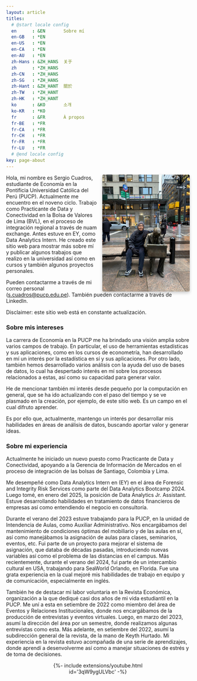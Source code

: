 ```yaml
---
layout: article
titles:
  # @start locale config
  en      : &EN       Sobre mí
  en-GB   : *EN
  en-US   : *EN
  en-CA   : *EN
  en-AU   : *EN
  zh-Hans : &ZH_HANS  关于
  zh      : *ZH_HANS
  zh-CN   : *ZH_HANS
  zh-SG   : *ZH_HANS
  zh-Hant : &ZH_HANT  關於
  zh-TW   : *ZH_HANT
  zh-HK   : *ZH_HANT
  ko      : &KO       소개
  ko-KR   : *KO
  fr      : &FR       À propos
  fr-BE   : *FR
  fr-CA   : *FR
  fr-CH   : *FR
  fr-FR   : *FR
  fr-LU   : *FR
  # @end locale config
key: page-about
---
```

<img src="https://raw.githubusercontent.com/sergiocuadrosq/sergiocuadros/master/screenshots/wallstreet.jpg" alt="Wall Street" style="float: right; width: 240px; margin-left: 15px; box-shadow: 0 4px 8px rgba(0, 0, 0, 0.2); border-radius: 4px;" />


Hola, mi nombre es Sergio Cuadros, estudiante de Economía en la Pontificia Universidad Católica del Perú (PUCP). Actualmente me encuentro en el noveno ciclo. Trabajo como Practicante de Data y Conectividad en la Bolsa de Valores de Lima (BVL), en el proceso de integración regional a través de nuam exchange. Antes estuve en EY, como Data Analytics Intern. He creado este sitio web para mostrar más sobre mí y publicar algunos trabajos que realizo en la universidad así como en cursos y también algunos proyectos personales.

Pueden contactarme a través de mi correo personal (s.cuadros@pucp.edu.pe). También pueden contactarme a través de LinkedIn.

Disclaimer: este sitio web está en constante actualización.

### Sobre mis intereses
La carrera de Economía en la PUCP me ha brindado una visión amplia sobre varios campos de trabajo. En particular, el uso de herramientas estadísticas y sus aplicaciones, como en los cursos de econometría, han desarrollado en mí un interés por la estadística en sí y sus aplicaciones. Por otro lado, también hemos desarrollado varios análisis con la ayuda del uso de bases de datos, lo cual ha despertado interés en mí sobre los procesos relacionados a estas, así como su capacidad para generar valor.

He de mencionar también mi interés desde pequeño por la computación en general, que se ha ido actualizando con el paso del tiempo y se ve plasmado en la creación, por ejemplo, de este sitio web. Es un campo en el cual difruto aprender.

Es por ello que, actualmente, mantengo un interés por desarrollar mis habilidades en áreas de análisis de datos, buscando aportar valor y generar ideas.

### Sobre mi experiencia
Actualmente he iniciado un nuevo puesto como Practicante de Data y Conectividad, apoyando a la Gerencia de Información de Mercados en el proceso de integración de las bolsas de Santiago, Colombia y Lima.

Me desempeñé como Data Analytics Intern en (EY) en el área de Forensic and Integrity Risk Services como parte del Data Analytics Bootcamp 2024. Luego tomé, en enero del 2025, la posición de Data Analytics Jr. Assistant. Estuve desarrollando habilidades en tratamiento de datos financieros de empresas así como entendiendo el negocio en consultoría.

Durante el verano del 2023 estuve trabajando para la PUCP, en la unidad de Intendencia de Aulas, como Auxiliar Administrativo. Nos encargábamos del mantenimiento de condiciones óptimas del mobiliario y de las aulas en sí, así como manejábamos la asignación de aulas para clases, seminarios, eventos, etc. Fui parte de un proyecto para mejorar el sistema de asignación, que databa de décadas pasadas, introduciendo nuevas variables así como el problema de las distancias en el campus. Más recientemente, durante el verano del 2024, fui parte de un intercambio cultural en USA, trabajando para SeaWorld Orlando, en Florida. Fue una grata experiencia en la cual mejoré mis habilidades de trabajo en equipo y de comunicación, especialmente en inglés.

También he de destacar mi labor voluntaria en la Revista Económica, organización a la que dediqué casi dos años de mi vida estudiantil en la PUCP. Me uní a esta en setiembre de 2022 como miembro del área de Eventos y Relaciones Institucionales, donde nos encargábamos de la producción de entrevistas y eventos virtuales. Luego, en marzo del 2023, asumí la dirección del área por un semestre, donde realizamos algunas entrevistas como esta. Más adelante, en setiembre del 2022, asumí la subdirección general de la revista, de la mano de Keyth Hurtado. Mi experiencia en la revista estuvo acompañada de una serie de aprendizajes, donde aprendí a desenvolverme así como a manejar situaciones de estrés y de toma de decisiones.

<div style="text-align: center;">
  <div style="display: inline-block; width: 70%; max-width: 500px;">
    {%- include extensions/youtube.html id='3qW9ygULVbc' -%}
  </div>
</div>

